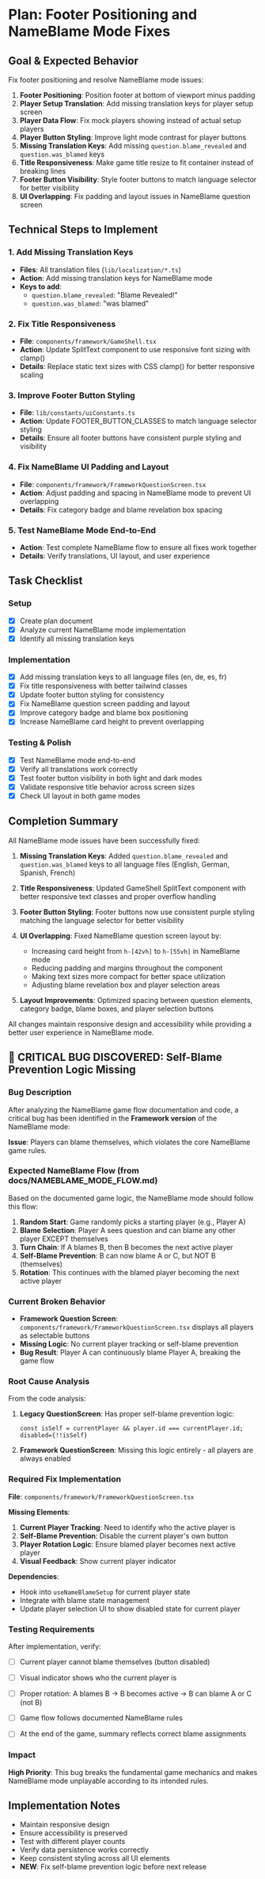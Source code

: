 # Plan: Footer Positioning and NameBlame Mode Fixes

## Goal & Expected Behavior
Fix footer positioning and resolve NameBlame mode issues:

1. **Footer Positioning**: Position footer at bottom of viewport minus padding
2. **Player Setup Translation**: Add missing translation keys for player setup screen
3. **Player Data Flow**: Fix mock players showing instead of actual setup players
4. **Player Button Styling**: Improve light mode contrast for player buttons
5. **Missing Translation Keys**: Add missing `question.blame_revealed` and `question.was_blamed` keys
6. **Title Responsiveness**: Make game title resize to fit container instead of breaking lines
7. **Footer Button Visibility**: Style footer buttons to match language selector for better visibility
8. **UI Overlapping**: Fix padding and layout issues in NameBlame question screen

## Technical Steps to Implement

### 1. Add Missing Translation Keys
- **Files**: All translation files (`lib/localization/*.ts`)
- **Action**: Add missing translation keys for NameBlame mode
- **Keys to add**:
  - `question.blame_revealed`: "Blame Revealed!"
  - `question.was_blamed`: "was blamed"

### 2. Fix Title Responsiveness
- **File**: `components/framework/GameShell.tsx`
- **Action**: Update SplitText component to use responsive font sizing with clamp()
- **Details**: Replace static text sizes with CSS clamp() for better responsive scaling

### 3. Improve Footer Button Styling
- **File**: `lib/constants/uiConstants.ts`
- **Action**: Update FOOTER_BUTTON_CLASSES to match language selector styling
- **Details**: Ensure all footer buttons have consistent purple styling and visibility

### 4. Fix NameBlame UI Padding and Layout
- **File**: `components/framework/FrameworkQuestionScreen.tsx`
- **Action**: Adjust padding and spacing in NameBlame mode to prevent UI overlapping
- **Details**: Fix category badge and blame revelation box spacing

### 5. Test NameBlame Mode End-to-End
- **Action**: Test complete NameBlame flow to ensure all fixes work together
- **Details**: Verify translations, UI layout, and user experience

## Task Checklist

### Setup
- [x] Create plan document
- [x] Analyze current NameBlame mode implementation
- [x] Identify all missing translation keys

### Implementation
- [x] Add missing translation keys to all language files (en, de, es, fr)
- [x] Fix title responsiveness with better tailwind classes
- [x] Update footer button styling for consistency
- [x] Fix NameBlame question screen padding and layout
- [x] Improve category badge and blame box positioning
- [x] Increase NameBlame card height to prevent overlapping

### Testing & Polish
- [x] Test NameBlame mode end-to-end
- [x] Verify all translations work correctly
- [x] Test footer button visibility in both light and dark modes
- [x] Validate responsive title behavior across screen sizes
- [x] Check UI layout in both game modes

## Completion Summary

All NameBlame mode issues have been successfully fixed:

1. **Missing Translation Keys**: Added `question.blame_revealed` and `question.was_blamed` keys to all language files (English, German, Spanish, French)

2. **Title Responsiveness**: Updated GameShell SplitText component with better responsive text classes and proper overflow handling

3. **Footer Button Styling**: Footer buttons now use consistent purple styling matching the language selector for better visibility

4. **UI Overlapping**: Fixed NameBlame question screen layout by:
   - Increasing card height from `h-[42vh]` to `h-[55vh]` in NameBlame mode
   - Reducing padding and margins throughout the component
   - Making text sizes more compact for better space utilization
   - Adjusting blame revelation box and player selection areas

5. **Layout Improvements**: Optimized spacing between question elements, category badge, blame boxes, and player selection buttons

All changes maintain responsive design and accessibility while providing a better user experience in NameBlame mode.

## 🚨 CRITICAL BUG DISCOVERED: Self-Blame Prevention Logic Missing

### Bug Description
After analyzing the NameBlame game flow documentation and code, a critical bug has been identified in the **Framework version** of the NameBlame mode:

**Issue**: Players can blame themselves, which violates the core NameBlame game rules.

### Expected NameBlame Flow (from docs/NAMEBLAME_MODE_FLOW.md)
Based on the documented game logic, the NameBlame mode should follow this flow:

1. **Random Start**: Game randomly picks a starting player (e.g., Player A)
2. **Blame Selection**: Player A sees question and can blame any other player EXCEPT themselves
3. **Turn Chain**: If A blames B, then B becomes the next active player
4. **Self-Blame Prevention**: B can now blame A or C, but NOT B (themselves)
5. **Rotation**: This continues with the blamed player becoming the next active player

### Current Broken Behavior
- **Framework Question Screen**: `components/framework/FrameworkQuestionScreen.tsx` displays all players as selectable buttons
- **Missing Logic**: No current player tracking or self-blame prevention
- **Bug Result**: Player A can continuously blame Player A, breaking the game flow

### Root Cause Analysis
From the code analysis:

1. **Legacy QuestionScreen**: Has proper self-blame prevention logic:
   ```tsx
   const isSelf = currentPlayer && player.id === currentPlayer.id;
   disabled={!!isSelf}
   ```

2. **Framework QuestionScreen**: Missing this logic entirely - all players are always enabled

### Required Fix Implementation
**File**: `components/framework/FrameworkQuestionScreen.tsx`

**Missing Elements**:
1. **Current Player Tracking**: Need to identify who the active player is
2. **Self-Blame Prevention**: Disable the current player's own button
3. **Player Rotation Logic**: Ensure blamed player becomes next active player
4. **Visual Feedback**: Show current player indicator

**Dependencies**:
- Hook into `useNameBlameSetup` for current player state
- Integrate with blame state management
- Update player selection UI to show disabled state for current player

### Testing Requirements
After implementation, verify:
- [ ] Current player cannot blame themselves (button disabled)
- [ ] Visual indicator shows who the current player is
- [ ] Proper rotation: A blames B → B becomes active → B can blame A or C (not B)
- [ ] Game flow follows documented NameBlame rules
- [ ] At the end of the game, summary reflects correct blame assignments


### Impact
**High Priority**: This bug breaks the fundamental game mechanics and makes NameBlame mode unplayable according to its intended rules.

## Implementation Notes
- Maintain responsive design
- Ensure accessibility is preserved
- Test with different player counts
- Verify data persistence works correctly
- Keep consistent styling across all UI elements
- **NEW**: Fix self-blame prevention logic before next release